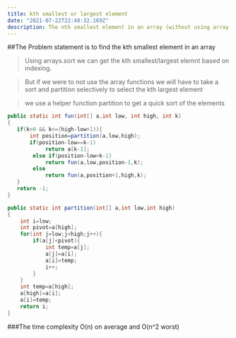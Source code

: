 ```yaml
---
title: kth smallest or largest element
date: "2021-07-22T22:40:32.169Z"
description: The nth smallest element in an array (without using array functions)
---
```


##The Problem statement is to find the kth smallest element in an array

> Using arrays.sort we can get the kth smallest/largest elemnt based on indexing.

> But if we were to not use the array functions we will have to take a sort and partition selectively to select the kth largest element

> we use a helper function partition to get a quick sort of the elements

```java
public static int fun(int[] a,int low, int high, int k)
{
   if(k>0 && k<=(high-low+1)){
       int position=partition(a,low,high);
       if(position-low==k-1)
            return a[k-1];
        else if(position-low>k-1)
            return fun(a,low,position-1,k);
        else
            return fun(a,position+1,high,k);
   }
   return -1;
}

public static int partition(int[] a,int low,int high)
{
    int i=low;
    int pivot=a[high];
    for(int j=low;j<high;j++){
        if(a[j]<pivot){
            int temp=a[j];
            a[j]=a[i];
            a[i]=temp;
            i++;
        }
    }
    int temp=a[high];
    a[high]=a[i];
    a[i]=temp;
    return i;
}
```

###The time complexity O(n) on average and O(n^2 worst)
